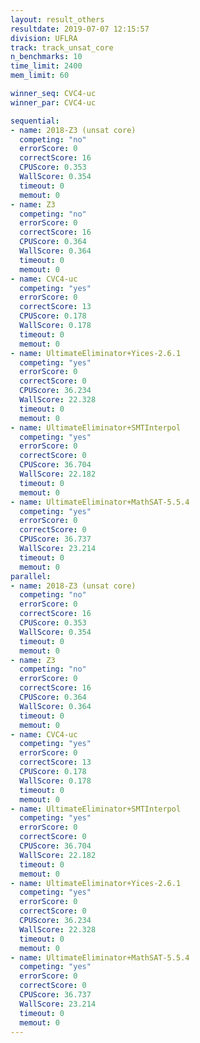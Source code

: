 ```yaml
---
layout: result_others
resultdate: 2019-07-07 12:15:57
division: UFLRA
track: track_unsat_core
n_benchmarks: 10
time_limit: 2400
mem_limit: 60

winner_seq: CVC4-uc
winner_par: CVC4-uc

sequential:
- name: 2018-Z3 (unsat core)
  competing: "no"
  errorScore: 0
  correctScore: 16
  CPUScore: 0.353
  WallScore: 0.354
  timeout: 0
  memout: 0
- name: Z3
  competing: "no"
  errorScore: 0
  correctScore: 16
  CPUScore: 0.364
  WallScore: 0.364
  timeout: 0
  memout: 0
- name: CVC4-uc
  competing: "yes"
  errorScore: 0
  correctScore: 13
  CPUScore: 0.178
  WallScore: 0.178
  timeout: 0
  memout: 0
- name: UltimateEliminator+Yices-2.6.1
  competing: "yes"
  errorScore: 0
  correctScore: 0
  CPUScore: 36.234
  WallScore: 22.328
  timeout: 0
  memout: 0
- name: UltimateEliminator+SMTInterpol
  competing: "yes"
  errorScore: 0
  correctScore: 0
  CPUScore: 36.704
  WallScore: 22.182
  timeout: 0
  memout: 0
- name: UltimateEliminator+MathSAT-5.5.4
  competing: "yes"
  errorScore: 0
  correctScore: 0
  CPUScore: 36.737
  WallScore: 23.214
  timeout: 0
  memout: 0
parallel:
- name: 2018-Z3 (unsat core)
  competing: "no"
  errorScore: 0
  correctScore: 16
  CPUScore: 0.353
  WallScore: 0.354
  timeout: 0
  memout: 0
- name: Z3
  competing: "no"
  errorScore: 0
  correctScore: 16
  CPUScore: 0.364
  WallScore: 0.364
  timeout: 0
  memout: 0
- name: CVC4-uc
  competing: "yes"
  errorScore: 0
  correctScore: 13
  CPUScore: 0.178
  WallScore: 0.178
  timeout: 0
  memout: 0
- name: UltimateEliminator+SMTInterpol
  competing: "yes"
  errorScore: 0
  correctScore: 0
  CPUScore: 36.704
  WallScore: 22.182
  timeout: 0
  memout: 0
- name: UltimateEliminator+Yices-2.6.1
  competing: "yes"
  errorScore: 0
  correctScore: 0
  CPUScore: 36.234
  WallScore: 22.328
  timeout: 0
  memout: 0
- name: UltimateEliminator+MathSAT-5.5.4
  competing: "yes"
  errorScore: 0
  correctScore: 0
  CPUScore: 36.737
  WallScore: 23.214
  timeout: 0
  memout: 0
---
```

